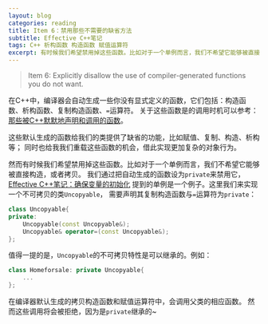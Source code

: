 ```yaml
---
layout: blog
categories: reading
title: Item 6：禁用那些不需要的缺省方法
subtitle: Effective C++笔记
tags: C++ 析构函数 构造函数 赋值运算符
excerpt: 有时候我们希望禁用掉这些函数。比如对于一个单例而言，我们不希望它能够被直接构造，或者拷贝。我们通过把自动生成的函数设为`private`来禁用它。
---
```


> Item 6: Explicitly disallow the use of compiler-generated functions you do not want.

在C++中，编译器会自动生成一些你没有显式定义的函数，它们包括：构造函数、析构函数、复制构造函数、`=`运算符。
关于这些函数是的调用时机可以参考：[那些被C++默默地声明和调用的函数](/2015/07/23/effective-cpp-5)。

这些默认生成的函数给我们的类提供了缺省的功能，比如赋值、复制、构造、析构等；
同时也给我我们重载这些函数的机会，借此实现更加复杂的对象行为。

然而有时候我们希望禁用掉这些函数。比如对于一个单例而言，我们不希望它能够被直接构造，或者拷贝。
我们通过把自动生成的函数设为`private`来禁用它，
[Effective C++笔记：确保变量的初始化](/2015/07/22/effective-cpp-4.html)
提到的单例是一个例子。这里我们来实现一个不可拷贝的类`Uncopyable`，
需要声明其复制构造函数与`=`运算符为`private`：

```cpp
class Uncopyable{
private:
	Uncopyable(const Uncopyable&);
	Uncopyable& operator=(const Uncopyable&);
};
```

值得一提的是，`Uncopyable`的不可拷贝特性是可以继承的。例如：

```cpp
class Homeforsale: private Uncopyable{
    ...
};
```

在编译器默认生成的拷贝构造函数和赋值运算符中，会调用父类的相应函数。
然而这些调用将会被拒绝，因为是`private`继承的~
